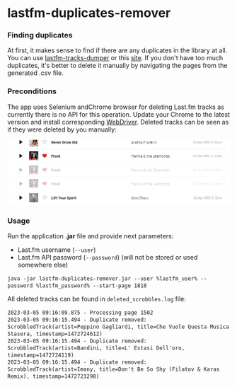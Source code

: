 # lastfm-duplicates-remover

### Finding duplicates
At first, it makes sense to find if there are any duplicates in the library at all. You can use [lastfm-tracks-dumper](https://github.com/unrec/lastfm-tracks-dumper) or this [site](http://meaw.kagechiyo.net/web/RemoveDuplicatedTrack.eng.html). If you don't have too much duplicates, it's better to delete it manually by navigating the pages from the generated .csv file.

### Preconditions
The app uses Selenium andChrome browser for deleting Last.fm tracks as currently there is no API for this operation.
Update your Chrome to the latest version and install corresponding [WebDriver](https://chromedriver.chromium.org/downloads).
Deleted tracks can be seen as if they were deleted by you manually:

<img src="duplicates_removed.png" width=700>

### Usage
Run the application **.jar** file and provide next parameters:
- Last.fm username (`--user`)
- Last.fm API password (`--password`) (will not be stored or used somewhere else)

```shell
java -jar lastfm-duplicates-remover.jar --user %lastfm_user% --password %lastfm_password% --start-page 1818
```

All deleted tracks can be found in `deleted_scrobbles.log` file:

```log
2023-03-05 09:16:09.875 - Processing page 1502
2023-03-05 09:16:15.494 - Duplicate removed: ScrobbledTrack(artist=Peppino Gagliardi, title=Che Vuole Questa Musica Stasera, timestamp=1472724612)
2023-03-05 09:16:15.494 - Duplicate removed: ScrobbledTrack(artist=Bandini, title=L' Estasi Dell'oro, timestamp=1472724119)
2023-03-05 09:16:15.494 - Duplicate removed: ScrobbledTrack(artist=Imany, title=Don't Be So Shy (Filatov & Karas Remix), timestamp=1472723298)
```
